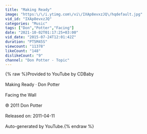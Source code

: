 ```yaml
---
title: "Making Ready"
image: "https:\/\/i.ytimg.com\/vi\/IXAp8evxzJQ\/hqdefault.jpg"
vid_id: "IXAp8evxzJQ"
categories: "Music"
tags: ["Don","Potter","Facing"]
date: "2021-10-02T01:17:25+03:00"
vid_date: "2015-07-24T12:01:42Z"
duration: "PT5M45S"
viewcount: "11378"
likeCount: "148"
dislikeCount: "9"
channel: "Don Potter - Topic"
---
```

{% raw %}Provided to YouTube by CDBaby<br /><br />Making Ready · Don Potter<br /><br />Facing the Wall<br /><br />℗ 2011 Don Potter<br /><br />Released on: 2011-04-11<br /><br />Auto-generated by YouTube.{% endraw %}
